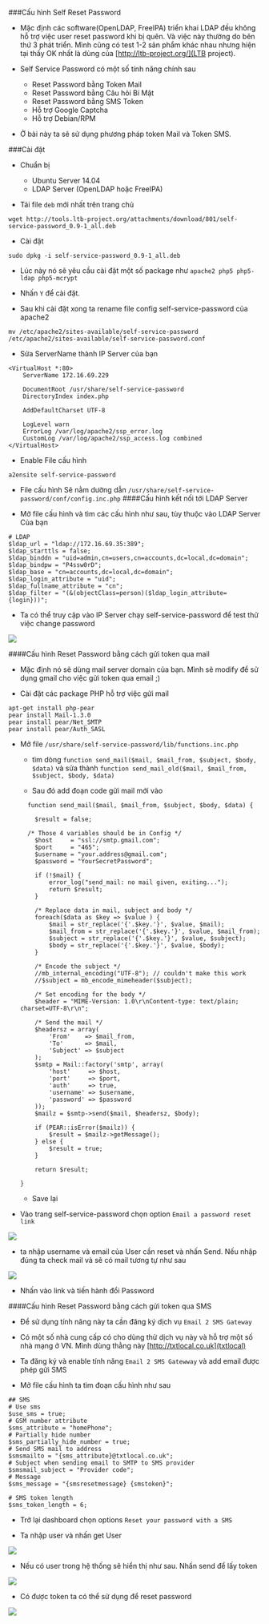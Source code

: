 ###Cấu hình Self Reset Password

- Mặc định các software(OpenLDAP, FreeIPA) triển khai LDAP đều không hỗ trợ việc user reset password khi bị quên. Và việc này thường do bên thứ 3 phát triển. Mình cũng có test 1-2 sản phẩm khác nhau nhưng hiện tại thấy OK nhất là dùng của [http://ltb-project.org/](LTB project).

- Self Service Password có một số tính năng chính sau

  - Reset Password bằng Token Mail
  - Reset Password bằng Câu hỏi Bí Mật
  - Reset Password bằng SMS Token
  - Hỗ trợ Google Captcha
  - Hỗ trợ Debian/RPM

- Ở bài này ta sẽ sử dụng phương pháp token Mail và Token SMS.

###Cài đặt

- Chuẩn bị

  - Ubuntu Server 14.04
  - LDAP Server (OpenLDAP hoặc FreeIPA)

- Tải file `deb` mới nhất trên trang chủ

`wget http://tools.ltb-project.org/attachments/download/801/self-service-password_0.9-1_all.deb`

- Cài đặt

`sudo dpkg -i self-service-password_0.9-1_all.deb`

- Lúc này nó sẽ yêu cầu cài đặt một số package như `apache2 php5 php5-ldap php5-mcrypt`

- Nhấn `Y` để cài đặt.

- Sau khi cài đặt xong ta rename file config self-service-password của apache2

`mv /etc/apache2/sites-available/self-service-password /etc/apache2/sites-available/self-service-password.conf`

- Sửa ServerName thành IP Server của bạn

```
<VirtualHost *:80>
	ServerName 172.16.69.229

	DocumentRoot /usr/share/self-service-password
	DirectoryIndex index.php

	AddDefaultCharset UTF-8

	LogLevel warn
	ErrorLog /var/log/apache2/ssp_error.log
	CustomLog /var/log/apache2/ssp_access.log combined
</VirtualHost>

```
- Enable File cấu hình

`a2ensite self-service-password`

- File cấu hình Sẽ nằm dường dẫn  `/usr/share/self-service-password/conf/config.inc.php`
####Cấu hình kết nối tới LDAP Server

- Mở file cấu hình và tìm các cấu hình như sau, tùy thuộc vào LDAP Server Của bạn

```
# LDAP
$ldap_url = "ldap://172.16.69.35:389";
$ldap_starttls = false;
$ldap_binddn = "uid=admin,cn=users,cn=accounts,dc=local,dc=domain";
$ldap_bindpw = "P4ssw0rD";
$ldap_base = "cn=accounts,dc=local,dc=domain";
$ldap_login_attribute = "uid";
$ldap_fullname_attribute = "cn";
$ldap_filter = "(&(objectClass=person)($ldap_login_attribute={login}))";

```
- Ta có thể truy cập vào IP Server chạy self-service-password để test thử việc change password

<img src="images/password/changePassword.png">

####Cấu hình Reset Password bằng cách gửi token qua mail

- Mặc định nó sẽ dùng mail server domain của bạn. Mình sẽ modify để sử dụng gmail cho việc gửi token qua email ;)

- Cài đặt các package PHP hỗ trợ việc gửi mail

```
apt-get install php-pear
pear install Mail-1.3.0
pear install pear/Net_SMTP
pear install pear/Auth_SASL              
```

- Mở file `/usr/share/self-service-password/lib/functions.inc.php`

  - tìm dòng `function send_mail($mail, $mail_from, $subject, $body, $data)` và sửa thành `function send_mail_old($mail, $mail_from, $subject, $body, $data)`

  - Sau đó add đoạn code gửi mail mới vào

  ```
    function send_mail($mail, $mail_from, $subject, $body, $data) {

      $result = false;

  	/* Those 4 variables should be in Config */
      $host     = "ssl://smtp.gmail.com";
      $port     = "465";
      $username = "your.address@gmail.com";
      $password = "YourSecretPassword";

      if (!$mail) {
          error_log("send_mail: no mail given, exiting...");
          return $result;
      }

      /* Replace data in mail, subject and body */
      foreach($data as $key => $value ) {
          $mail = str_replace('{'.$key.'}', $value, $mail);
          $mail_from = str_replace('{'.$key.'}', $value, $mail_from);
          $subject = str_replace('{'.$key.'}', $value, $subject);
          $body = str_replace('{'.$key.'}', $value, $body);
      }

      /* Encode the subject */
      //mb_internal_encoding("UTF-8"); // couldn't make this work
      //$subject = mb_encode_mimeheader($subject);

      /* Set encoding for the body */
      $header = "MIME-Version: 1.0\r\nContent-type: text/plain; charset=UTF-8\r\n";

      /* Send the mail */
      $headersz = array(
          'From'    => $mail_from,
          'To'      => $mail,
          'Subject' => $subject
      );
      $smtp = Mail::factory('smtp', array(
          'host'     => $host,
          'port'     => $port,
          'auth'     => true,
          'username' => $username,
          'password' => $password
      ));
      $mailz = $smtp->send($mail, $headersz, $body);

      if (PEAR::isError($mailz)) {
          $result = $mailz->getMessage();
      } else {
          $result = true;
      }

      return $result;

  }

  ```

  - Save lại

- Vào trang self-service-password chọn option `Email a password reset link`

<img src="images/password/resetbyMail.png">

- ta nhập username và email của User cần reset và nhấn Send. Nếu nhập đúng ta check mail và sẽ có mail tương tự như sau

<img src="images/password/email.png">

- Nhấn vào link và tiến hành đổi Password

####Cấu hình Reset Password bằng cách gửi token qua SMS

- Để sử dụng tính năng này ta cần đăng ký dịch vụ `Email 2 SMS Gateway`

- Có một số nhà cung cấp có cho dùng thử dịch vụ này và hỗ trợ một số nhà mạng ở VN. Mình dùng thằng này [http://txtlocal.co.uk](txtlocal)

- Ta đăng ký và enable tính năng `Email 2 SMS Gatewway` và add email được phép gửi SMS

- Mở file cấu hình ta tìm đoạn cấu hình như sau

```
## SMS
# Use sms
$use_sms = true;
# GSM number attribute
$sms_attribute = "homePhone";
# Partially hide number
$sms_partially_hide_number = true;
# Send SMS mail to address
$smsmailto = "{sms_attribute}@txtlocal.co.uk";
# Subject when sending email to SMTP to SMS provider
$smsmail_subject = "Provider code";
# Message
$sms_message = "{smsresetmessage} {smstoken}";

# SMS token length
$sms_token_length = 6;

```

- Trở lại dashboard chọn options `Reset your password with a SMS`

- Ta nhập user và nhấn get User

<img src="images/password/getUser.png">

- Nếu có user trong hệ thống sẽ hiển thị như sau. Nhấn send để lấy token

<img src="images/password/sendSMS.png">

- Có được token ta có thể sử dụng để reset password

<img src="images/password/token.jpg">
